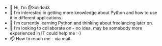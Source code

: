 - 👋 Hi, I’m @Solids63
- 👀 I’m interested in getting more knowledge about Python and how to use it in different applications.
- 🌱 I’m currently learning Python and thinking about freelancing later on.
- 💞️ I’m looking to collaborate on  - no idea, may be somebody more experienced in IT could help me :-)
- 📫 How to reach me  - via mail.

<!---
Solids63/Solids63 is a ✨ special ✨ repository because its `README.md` (this file) appears on your GitHub profile.
You can click the Preview link to take a look at your changes.
--->
